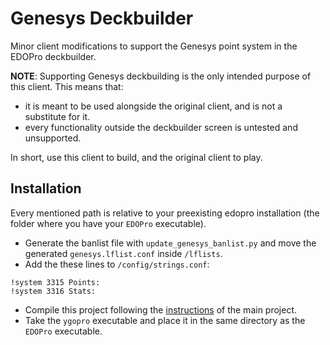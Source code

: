 # Genesys Deckbuilder

Minor client modifications to support the Genesys point system in the EDOPro deckbuilder.

**NOTE**: Supporting Genesys deckbuilding is the only intended purpose of this client. This means that:
 - it is meant to be used alongside the original client, and is not a substitute for it.
 - every functionality outside the deckbuilder screen is untested and unsupported.

In short, use this client to build, and the original client to play.

## Installation

Every mentioned path is relative to your preexisting edopro installation (the folder where you have your `EDOPro` executable).

- Generate the banlist file with `update_genesys_banlist.py` and move the generated `genesys.lflist.conf` inside `/lflists`.
- Add the these lines to `/config/strings.conf`:

```
!system 3315 Points:
!system 3316 Stats:
```

- Compile this project following the [instructions](https://github.com/edo9300/edopro/wiki/1.-Prerequisites) of the main project.
- Take the `ygopro` executable and place it in the same directory as the `EDOPro` executable.

